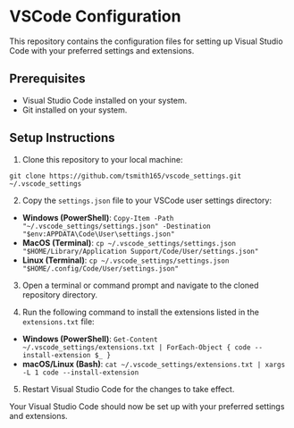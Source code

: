 # VSCode Configuration

This repository contains the configuration files for setting up Visual Studio Code with your preferred settings and extensions.

## Prerequisites

-   Visual Studio Code installed on your system.
-   Git installed on your system.

## Setup Instructions

1. Clone this repository to your local machine:

```
git clone https://github.com/tsmith165/vscode_settings.git ~/.vscode_settings
```

2. Copy the `settings.json` file to your VSCode user settings directory:

-   **Windows (PowerShell)**: `Copy-Item -Path "~/.vscode_settings/settings.json" -Destination "$env:APPDATA\Code\User\settings.json"`
-   **MacOS (Terminal)**: `cp ~/.vscode_settings/settings.json "$HOME/Library/Application Support/Code/User/settings.json"`
-   **Linux (Terminal)**: `cp ~/.vscode_settings/settings.json "$HOME/.config/Code/User/settings.json"`

3. Open a terminal or command prompt and navigate to the cloned repository directory.

4. Run the following command to install the extensions listed in the `extensions.txt` file:

-   **Windows (PowerShell)**: `Get-Content ~/.vscode_settings/extensions.txt | ForEach-Object { code --install-extension $_ }`
-   **macOS/Linux (Bash)**: `cat ~/.vscode_settings/extensions.txt | xargs -L 1 code --install-extension`

5. Restart Visual Studio Code for the changes to take effect.

Your Visual Studio Code should now be set up with your preferred settings and extensions.
